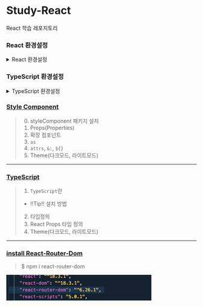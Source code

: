 # Study-React
React 학습 레포지토리

### React 환경설정
<details>
<summary>React 환경설정</summary>
<div markdown="1">

1. node.js 설치
    - https://nodejs.org/en, Download Node.js(LTS) 클릭
2. `terminal` 버전 확인
    ```Bash
    node -v
    npm -v
    npx -v
    ```
3. 리액트 패키지 설치
    - VS Code에서 터미널 열기
    ```Bash
    npm uninstall -g create-react-app
    npm install -g create-react-app
    ```
4. 리액트 프로젝트 초기화(파일 설치)
    ```Bash
    npx create-react-app [파일명]
    ```

5. 리액트 실행
    - 콘솔위에서 만든 프로젝트 앱 이름까지 진입 `cd 파일명`
    ```Bash
    npm start
    ```
    - http://localhost:3000 웹브라우저 서버 확인
지 등등 입력
</div>
</details>

### TypeScript 환경설정
<details>
<summary>TypeScript 환경설정</summary>
<div markdown="1">

1. 프로젝트 폴더 생성, 타입스크립트 적용
```bash
$ npx create-react-app [폴더명] --template typescript
$ npm i --save-dev @types/styled-components
$ npm i styled-components
```
2. tsconfig.json 수정
```bash
...
  "include": [
    "next-env.d.ts",
    "src/**/*.ts",
    "src/**/*.tsx"
  ],
  "exclude": [
    "node_modules"
  ]
 
```
</div>
</details>

### [Style Component](https://github.com/KangJeoungMi/Study-React/blob/master/markdown/styleComponent.md)

> 0. styleComponent 패키지 설치
> 1. Props(Properties)
> 2. 확장 컴포넌트
> 3. `as`
> 4. `attrs`, `&:`, `${}`
> 5. Theme(다크모드, 라이트모드)
---
### [TypeScript](https://github.com/KangJeoungMi/Study-React/blob/master/markdown/TypeScript.md)
> 1. `TypeScript`란
> - ‼️Tip‼️ 설치 방법
> 2. 타입정의
> 3. React Props 타입 정의
> 4. Theme(다크모드, 라이트모드)
---
### [install React-Router-Dom](https://www.npmjs.com/package/react-router-dom?activeTab=readme)
> $ npm i react-router-dom

![ReacRouterDom.png](/markdown/image/ReacRouterDom.png)
